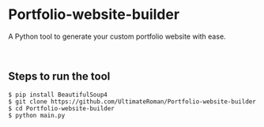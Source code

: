 # Portfolio-website-builder

A Python tool to generate your custom portfolio website with ease.

<br/>

## Steps to run the tool

```
$ pip install BeautifulSoup4
$ git clone https://github.com/UltimateRoman/Portfolio-website-builder
$ cd Portfolio-website-builder
$ python main.py
```
